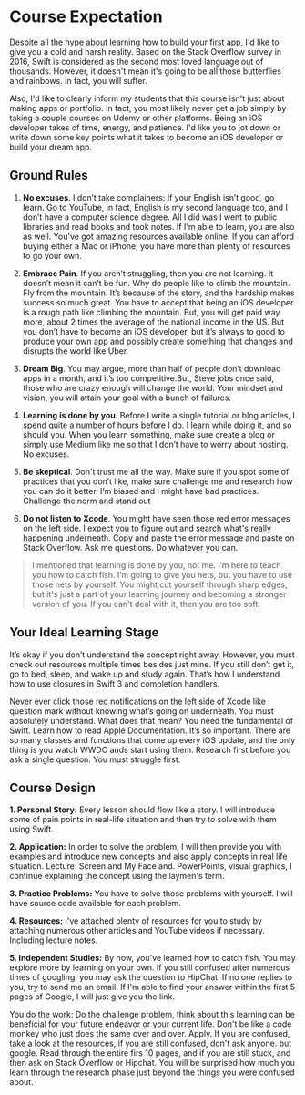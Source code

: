 # Course Expectation
Despite all the hype about learning how to build your first app, I'd like to give you a cold and harsh reality. Based on the Stack Overflow survey in 2016, Swift is considered as the second most loved language out of thousands. However, it doesn't mean it's going to be all those butterflies and rainbows. In fact, you will suffer.

Also, I'd like to clearly inform my students that this course isn't just about making apps or portfolio. In fact, you most likely never get a job simply by taking a couple courses on Udemy or other platforms. Being an iOS developer takes of time, energy, and patience. I'd like you to jot down or write down some key points what it takes to become an iOS developer or build your dream app.

## Ground Rules
1. **No excuses**. I don’t take complainers: If your English isn’t good, go learn. Go to YouTube, in fact, English is my second language too, and I don’t have a computer science degree. All I did was I went to public libraries and read books and took notes. If I'm able to learn, you are also as well.  You've got amazing resources available online. If you can afford buying either a Mac or iPhone, you have more than plenty of resources to go your own.

2. **Embrace Pain**. If you aren’t struggling, then you are not learning. It doesn’t mean it can’t be fun. Why do people like to climb the mountain. Fly from the mountain. It’s because of the story, and the hardship makes success so much great. You have to accept that being an iOS developer is a rough path like climbing the mountain. But, you will get paid way more, about 2 times the average of the national income in the US. But you don’t have to become an iOS developer, but it’s always to good to produce your own app and possibly create something that changes and disrupts the world like Uber.

3. **Dream Big**. You may argue, more than half of people don’t download apps in a month, and it’s too competitive.But, Steve jobs once said, those who are crazy enough will change the world. Your mindset and vision, you will attain your goal with a bunch of failures.

4. **Learning is done by you**. Before I write a single tutorial or blog articles, I spend quite a number of hours before I do. I learn while doing it, and so should you. When you learn something, make sure create a blog or simply use Medium like me so that I don’t have to worry about hosting. No excuses.

5. **Be skeptical**. Don't trust me all the way. Make sure if you spot some of practices that you don’t like, make sure challenge me and research how you can do it better. I’m biased and I might have bad practices. Challenge the norm and stand out

6. **Do not listen to Xcode**. You might have seen those red error messages on the left side. I expect you to figure out and search what's really happening underneath. Copy and paste the error message and paste on Stack Overflow. Ask me questions. Do whatever you can.

> I mentioned that learning is done by you, not me. I’m here to teach you how to catch fish. I’m going to give you nets, but you have to use those nets by yourself. You might cut yourself through sharp edges, but it's just a part of your learning journey and becoming a stronger version of you. If you can't deal with it, then you are too soft.

## Your Ideal Learning Stage
It’s okay if you don’t understand the concept right away. However, you must check out resources multiple times besides just mine. If you still don’t get it, go to bed, sleep, and wake up and study again. That’s how I understand how to use closures in Swift 3 and completion handlers.

Never ever click those red notifications on the left side of Xcode like question mark without knowing what’s going on underneath. You must absolutely understand. What does that mean? You need the fundamental of Swift. Learn how to read Apple Documentation. It’s so important. There are so many classes and functions that come up every iOS update, and the only thing is you watch WWDC ands start using them. Research first before you ask a single question. You must struggle first.

## Course Design
**1. Personal Story:** Every lesson should flow like a story. I will introduce some of pain points in real-life situation and then try to solve with them using Swift.

**2. Application:** In order to solve the problem, I will then provide you with examples and introduce new concepts and also apply concepts in real life situation. Lecture: Screen and My Face and. PowerPoints, visual graphics, I continue explaining the concept using the laymen's term.

**3. Practice Problems:** You have to solve those problems with yourself. I will have source code available for each problem.

**4. Resources:** I've attached plenty of resources for you to study by attaching numerous other articles and YouTube videos if necessary. Including lecture notes.

**5. Independent Studies:** By now, you've learned how to catch fish. You may explore more by learning on your own. If you still confused after numerous times of googling, you may ask the question to HipChat. If no one replies to you, try to send me an email. If I'm able to find your answer within the first 5 pages of Google, I will just give you the link.

You do the work: Do the challenge problem, think about this learning can be beneficial for your future endeavor or your current life. Don't be like a code monkey who just does the same over and over. Apply. If you are confused, take a look at the resources, if you are still confused, don't ask anyone. but google. Read through the entire firs 10 pages, and if you are still stuck, and then ask on Stack Overflow or Hipchat. You will be surprised how much you learn through the research phase just beyond the things you were confused about.

